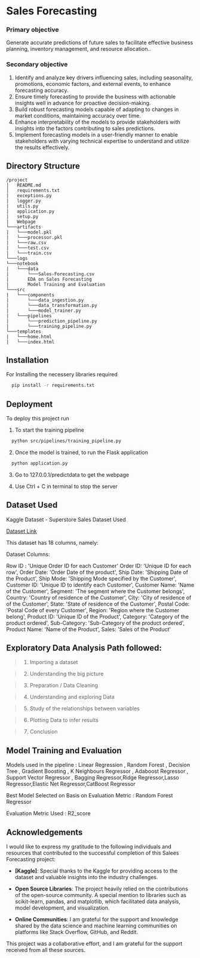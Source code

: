 
# Sales Forecasting

### Primary objective
Generate accurate predictions of future sales to facilitate effective business planning, inventory management, and resource allocation..

### Secondary objective
1. Identify and analyze key drivers influencing sales, including seasonality, promotions, economic factors, and external events, to enhance forecasting accuracy.
2. Ensure timely forecasting to provide the business with actionable insights well in advance for proactive decision-making.
3. Build robust forecasting models capable of adapting to changes in market conditions, maintaining accuracy over time.
4. Enhance interpretability of the models to provide stakeholders with insights into the factors contributing to sales predictions.
5. Implement forecasting models in a user-friendly manner to enable stakeholders with varying technical expertise to understand and utilize the results effectively.


## Directory Structure 

```plaintext
/project
│   README.md
│   requirements.txt
|   exceptions.py
|   logger.py
|   utils.py
|   application.py
|   setup.py
|   Webpage
└───artifacts
|   └───model.pkl
|   └───processor.pkl
|   └───raw.csv
|   └───test.csv
|   └───train.csv
└───logs
└───notebook
|   └───data
|       └───Sales-Forecasting.csv
|       EDA on Sales Forecasting
|       Model Training and Evaluation   
└───src
|   └───components
|       └───data_ingestion.py
|       └───data_transformation.py
|       └───model_trainer.py
|   └───pipelines
|       └───prediction_pipeline.py
|       └───training_pipeline.py
└───templates
|   └───home.html
|   └───index.html

```
## Installation

For Installing the necessery libraries required 

```bash
  pip install -r requirements.txt
```
    
## Deployment

To deploy this project run

1. To start the training pipeline 

```bash
  python src/pipelines/training_pipeline.py
```

2. Once the model is trained, to run the Flask application

```bash
  python application.py
```

3. Go to 127.0.0.1/predictdata to get the webpage

4. Use Ctrl + C in terminal to stop the server 

## Dataset Used

Kaggle Dataset - Superstore Sales Dataset Used

[Dataset Link](https://www.kaggle.com/datasets/rohitsahoo/sales-forecasting)

This dataset has 18 columns, namely: 

Dataset Columns:

Row ID : 'Unique Order ID for each Customer'
Order ID: 'Unique ID for each row',
Order Date: 'Order Date of the product',
Ship Date: 'Shipping Date of the Product',
Ship Mode: 'Shipping Mode specified by the Customer',
Customer ID: 'Unique ID to identify each Customer',
Customer Name: 'Name of the Customer',
Segment: 'The segment where the Customer belongs',
Country: 'Country of residence of the Customer',
City: 'City of residence of of the Customer',
State: 'State of residence of the Customer',
Postal Code: 'Postal Code of every Customer',
Region: 'Region where the Customer belong',
Product ID: 'Unique ID of the Product',
Category: 'Category of the product ordered',
Sub-Category: 'Sub-Category of the product ordered',
Product Name: 'Name of the Product',
Sales: 'Sales of the Product'
## Exploratory Data Analysis Path followed:


> 1. Importing a dataset

> 2. Understanding the big picture

> 3. Preparation / Data Cleaning

> 4. Understanding and exploring Data

> 5. Study of the relationships between variables

> 6. Plotting Data to infer results

> 7. Conclusion


## Model Training and Evaluation

Models used in the pipeline : Linear Regression , Random Forest , Decision Tree , Gradient Boosting , K Neighbours Regressor , Adaboost Regressor , Support Vector Regressor , Bagging Regressor,Ridge Regressor,Lasso Regressor,Elastic Net Regressor,CatBoost Regressor

Best Model Selected on Basis on Evaluation Metric : Random Forest Regressor

Evaluation Metric Used : R2_score


## Acknowledgements

I would like to express my gratitude to the following individuals and resources that contributed to the successful completion of this Salees Forecasting project:

- **[Kaggle]**: Special thanks to the Kaggle for providing access to the dataset and valuable insights into the industry challenges.

- **Open Source Libraries**: The project heavily relied on the contributions of the open-source community. A special mention to libraries such as scikit-learn, pandas, and matplotlib, which facilitated data analysis, model development, and visualization.

- **Online Communities**: I am grateful for the support and knowledge shared by the data science and machine learning communities on platforms like Stack Overflow, GitHub, and Reddit.

This project was a collaborative effort, and I am grateful for the support received from all these sources.


